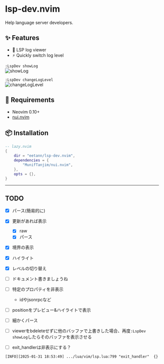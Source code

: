 # lsp-dev.nvim
Help language server developers.

## ✨ Features
- 📜 LSP log viewer
- ⚡ Quickly switch log level

`:LspDev showLog`  
![showLog](https://github.com/user-attachments/assets/94424104-d10c-4733-9183-13423a963ba2)

`:LspDev changeLogLevel`  
![changeLogLevel](https://github.com/user-attachments/assets/fbb1a96b-0329-4666-9b02-d01073e177ae)


## 🔌 Requirements
- Neovim 0.10+
- [nui.nvim](https://github.com/MunifTanjim/nui.nvim)

## 📦 Installation


```lua
-- lazy.nvim
{
	dir = "eetann/lsp-dev.nvim",
	dependencies = {
		"MunifTanjim/nui.nvim",
	},
	opts = {},
}
```

---

## TODO

- [x] パース(簡易的に)
- [x] 更新があれば表示
    - [x] raw
    - [x] パース
- [x] 境界の表示
- [x] ハイライト
- [x] レベルの切り替え
- [ ] ドキュメント書きましょうね
- [ ] 特定のプロパティを非表示
    - idやjsonrpcなど
- [ ] positionをプレビュー&ハイライトで表示
- [ ] 細かくパース
- [ ] viewerをbdeleteせずに他のバッファで上書きした場合、再度`:LspDev showLog`したらそのバッファを表示させる

- [ ] exit_handlerは非表示にする？
```
[INFO][2025-01-31 18:53:49] .../lua/vim/lsp.lua:799	"exit_handler"	{}
```
